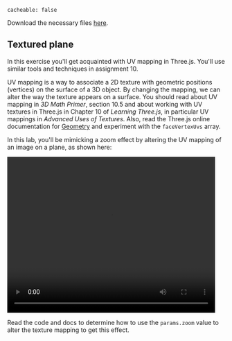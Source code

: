 ```
cacheable: false
```

Download the necessary files [here](/~tmullen/secure/f17cg/cs315-lab8.zip).

## Textured plane

In this exercise you'll get acquainted with UV mapping in Three.js. You'll use similar tools and techniques in assignment 10.

UV mapping is a way to associate a 2D texture with geometric positions (vertices) on the surface of a 3D object. By changing the mapping, we can alter the way the texture appears on a surface. You should read about UV mapping in *3D Math Primer*, section 10.5 and about working with UV textures in Three.js in Chapter 10 of *Learning Three.js*, in particular UV mappings in *Advanced Uses of Textures*. Also, read the Three.js online documentation for [Geometry](https://threejs.org/docs/#api/core/Geometry) and experiment with the `faceVertexUvs` array.

In this lab, you'll be mimicking a zoom effect by altering the UV mapping of an image on a plane, as shown here:

<video width="480" height="360" controls>
  <source src="/~tmullen/images/cg/texturePlane.ogv" type="video/ogg;" codecs="theora, vorbis">
Your browser does not support the video tag.
</video>

Read the code and docs to determine how to use the `params.zoom` value to alter the texture mapping to get this effect. 